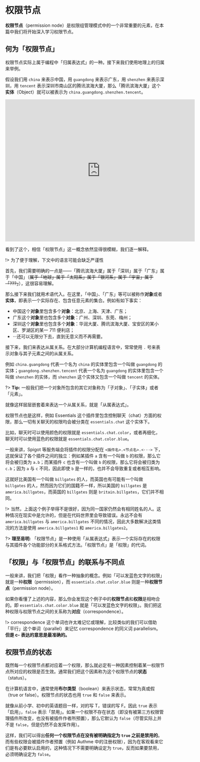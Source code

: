 # 权限节点

**权限节点**（permission node）是权限组管理模式中的一个非常重要的元素，在本篇中我们将开始深入学习权限节点。

## 何为「权限节点」

权限节点实际上属于编程中「归属表达式」的一种。接下来我们使用地理上的归属来举例。

假设我们用 `china` 来表示中国，用 `guangdong` 来表示广东，用 `shenzhen` 来表示深圳，用 `tencent` 表示深圳市南山区的腾讯滨海大厦，那么「腾讯滨海大厦」这个**实体**（Object）就可以被表示为 `china.guangdong.shenzhen.tencent`。

<iframe src="https://www.google.cn/maps/embed?pb=!1m18!1m12!1m3!1d3685.50691858712!2d113.9331017155786!3d22.522675985208462!2m3!1f0!2f0!3f0!3m2!1i1024!2i768!4f13.1!3m3!1m2!1s0x3403effbe6569ed9%3A0x4d94f0d0ea54259!2z6aiw6KiK5r-x5rW35aSn5buI!5e0!3m2!1szh-TW!2scn!4v1568294716957!5m2!1szh-TW!2scn" width="600" height="450" frameborder="0" style="border:0;" allowfullscreen=""></iframe>

看到了这个，相信「权限节点」这一概念依然显得很模糊，我们逐一解释。

!> 为了便于理解，下文中的语言可能会缺乏严谨性

首先，我们需要明确的一点是——「腾讯滨海大厦」属于「深圳」属于「广东」属于「中国」（~~属于「地球」属于「太阳系」属于「银河系」属于「宇宙」属于「???」~~），这很容易理解。

那么接下来我们就用术语代入。在这里，「中国」、「广东」等可以被称作**对象**或者**实体**，即表示一个实际存在、包含任意元素的集合。例如有如下事实：

- 中国这个**对象**里包含多个**对象**：北京、上海、天津、广东；
- 广东这个**对象**里也包含多个**对象**：广州、深圳、东莞、梅州；
- 深圳这个**对象**里也包含多个**对象**：华润大厦、腾讯滨海大厦、宝安区的某小区、罗湖区的某一 711 便利店；
- ···还可以无限分下去，直到无意义而不再需要。

接下来，我们来表达从属关系。在大部分计算机编程语言中，常常使用 `.` 号来表示对象与其子元素之间的从属关系。

例如 `china.guangdong` 代表一个名为 `china` 的实体里包含一个叫做 `guangdong` 的实体；`guangdong.shenzhen.tencent` 代表一个名为 `guangdong` 的实体里包含一个叫做 `shenzhen` 的实体，而 `shenzhen` 这个实体又包含一个叫做 `tencent` 的实体。

?> **Tip:** 一般我们把一个对象所包含的其它对象称为「子对象」、「子实体」或者「元素」。

就像这样层层嵌套着来表达一个从属关系，就是「从属表达式」。

权限节点也是这样，例如 Essentials 这个插件里包含控制聊天（chat）方面的权限，那么一切有关聊天的权限均会被分类在 `essentials.chat` 这个实体下。

比如，聊天时可以使用颜色的权限就是 `essentials.chat.color`，或者再细化，聊天时可以使用蓝色的权限就是 `essentials.chat.color.blue`。

一般来讲，Spigot 等服务端会将插件的权限分配在 `<插件名>.<节点名>.<···>` 下，这就保证了各个插件之间的独立：例如某插件 `a` 含有一个叫做 `b` 的权限，那么它将会被归类为 `a.b`；而某插件 `c` 也含有一个叫做 `b` 的权限，那么它将会被归类为 `c.b`；因为 `a` 与 `c` 不同，因此即使 `b` 是一样的，也并不会导致重复或者相互影响。

这就好比美国有一个叫做 `billgates` 的人，而英国也有可能有一个叫做 `billgates` 的人，然而因为它们的国籍不一样，所以美国的 `billgates` 是 `america.billgates`，而英国的 `billgates` 则是 `britain.billgates`，它们并不相同。

!> 当然，上面这个例子举得不是很好，因为同一国家仍然会有相同姓名的人。这种情况在现实中是允许的，但是在代码世界里会导致错误。永远不会有 `america.billgates` 与 `america.billgates` 不同的情况，因此大多数解决这类情况的方法是使用 `america.billgates1` 和 `america.billgates2`。

?> **理至易明:** 「权限节点」是一种使用「从属表达式」表示一个实际存在的权限与其插件各个功能部分的关系格式方法。「权限节点」是「权限」的代词。

## 「权限」与「权限节点」的联系与不同点

一般来讲，我们把「权限」看作一种抽象的概念。例如「可以发蓝色文字的权限」就是一种**权限**（permission），而 `essentials.chat.color.blue` 则是一种**权限节点**（permission node）。

如果你看懂了上述的内容，那么你会发现这个例子中的**权限节点**和**权限**是相吻合的。即 `essentials.chat.color.blue` 就是「可以发蓝色文字的权限」。我们把这种权限与权限节点之间的关系称为**对应**（correspondence）。

!> correspondence 这个单词也许太难记忆或理解，比较类似的我们可以借助「平行」这个单词（parallel）来记忆 correspondence 的同义词 parallelism。**但是 c- 表达的意思是最准确的。**

## 权限节点的状态

既然每一个权限节点都对应着一个权限，那么就必定有一种因素控制着某一权限节点所对应的权限是否生效。通常我们把这个因素称为这个权限节点的**状态**（status）。

在计算机语言中，通常使用**布尔类型**（boolean）来表示状态，常常为真或假（true or false）。权限节点的状态也用 `true` 和 `false` 来表示。

就像从前小学、初中的英语题目一样，对的写 T，错误的写 F。因此 `true` 表示「启用」，`false` 表示「禁用」。如果一个权限不存在状态（即没有被第三方权限管理插件所改变，也没有被插件作者所预置），那么它默认为 `false`（尽管实际上并不是 `false`，但是仍然不会发挥作用）。

这样，我们可以得出**任何一个权限节点在没有被明确指定为 `true` 之前是禁用的**。而有些权限会被插件作者预置（例如 Authme 中的注册权限），因为在客观看来它们是有必要默认启用的，这种情况下不需要明确设定为 `true`，反而如果要禁用，必须明确设定为 `false`。